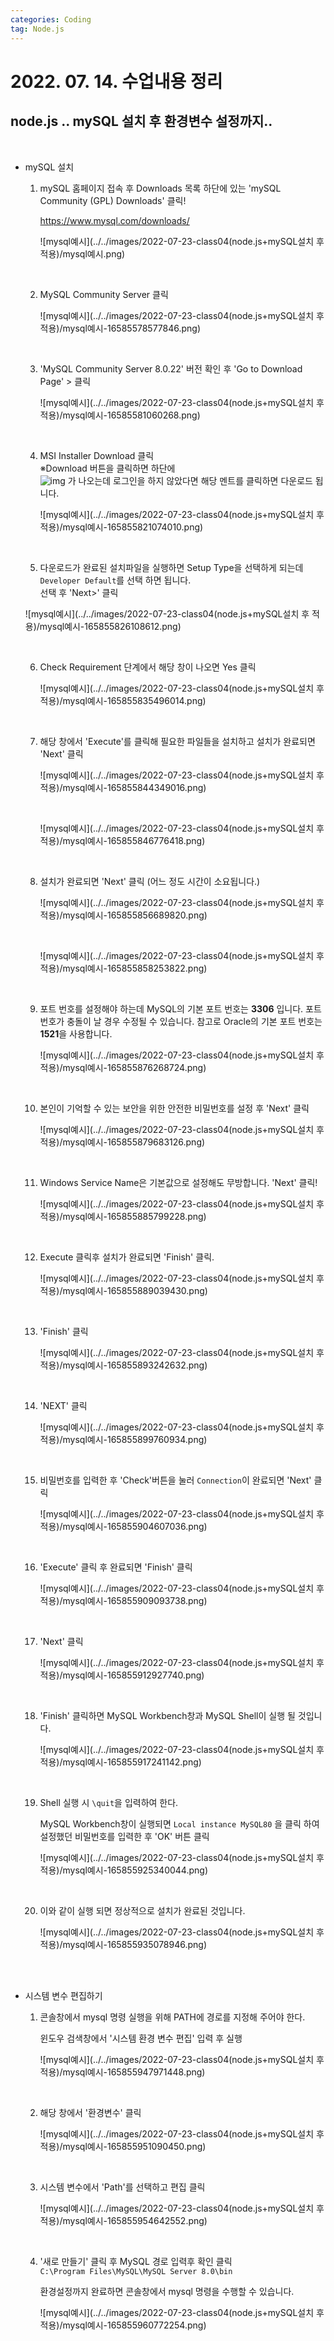 ```yaml
---
categories: Coding	
tag: Node.js
---
```




# 2022. 07. 14. 수업내용 정리 #

## node.js .. mySQL 설치 후 환경변수 설정까지..

<br>

* mySQL 설치

  1. mySQL 홈페이지 접속 후 Downloads 목록 하단에 있는 'mySQL Community (GPL) Downloads' 클릭!

      https://www.mysql.com/downloads/

     ![mysql예시](../../images/2022-07-23-class04(node.js+mySQL설치 후 적용)/mysql예시.png)

     <br>

  2. MySQL Community Server 클릭

     ![mysql예시](../../images/2022-07-23-class04(node.js+mySQL설치 후 적용)/mysql예시-16585578577846.png)

     <br>

  3. 'MySQL Community Server 8.0.22' 버전 확인 후 'Go to Download Page' > 클릭

     ![mysql예시](../../images/2022-07-23-class04(node.js+mySQL설치 후 적용)/mysql예시-16585581060268.png)

     <br>

  4. MSI Installer Download 클릭<br>
     ※Download 버튼을 클릭하면 하단에<br>
     ![img](https://velog.velcdn.com/images%2Fjoajoa%2Fpost%2F3ae608d9-9e36-4ec5-9869-a68c38f51a24%2Fimage.png)
     가 나오는데 로그인을 하지 않았다면 해당 멘트를 클릭하면 다운로드 됩니다. <br>

     ![mysql예시](../../images/2022-07-23-class04(node.js+mySQL설치 후 적용)/mysql예시-165855821074010.png)

     <br>

  5. 다운로드가 완료된 설치파일을 실행하면 Setup Type을 선택하게 되는데 `Developer Default`를 선택 하면 됩니다.<br>
     선택 후 'Next>' 클릭

  ![mysql예시](../../images/2022-07-23-class04(node.js+mySQL설치 후 적용)/mysql예시-165855826108612.png)

  <br>

  6. Check Requirement 단계에서 해당 창이 나오면 Yes 클릭

     ![mysql예시](../../images/2022-07-23-class04(node.js+mySQL설치 후 적용)/mysql예시-165855835496014.png)

     <br>

  7. 해당 창에서 'Execute'를 클릭해 필요한 파일들을 설치하고 설치가 완료되면 'Next' 클릭

     ![mysql예시](../../images/2022-07-23-class04(node.js+mySQL설치 후 적용)/mysql예시-165855844349016.png)

     <br>

     ![mysql예시](../../images/2022-07-23-class04(node.js+mySQL설치 후 적용)/mysql예시-165855846776418.png)

     <br>

  8. 설치가 완료되면 'Next' 클릭 (어느 정도 시간이 소요됩니다.)

     ![mysql예시](../../images/2022-07-23-class04(node.js+mySQL설치 후 적용)/mysql예시-165855856689820.png)

     <br>

     ![mysql예시](../../images/2022-07-23-class04(node.js+mySQL설치 후 적용)/mysql예시-165855858253822.png)

     <br>

  9. 포트 번호를 설정해야 하는데 MySQL의 기본 포트 번호는 **3306** 입니다.
     포트 번호가 충돌이 날 경우 수정될 수 있습니다.
     참고로 Oracle의 기본 포트 번호는 **1521**을 사용합니다.

     ![mysql예시](../../images/2022-07-23-class04(node.js+mySQL설치 후 적용)/mysql예시-165855876268724.png)

     <br>

  10. 본인이 기억할 수 있는 보안을 위한 안전한 비밀번호를 설정 후 'Next' 클릭

      ![mysql예시](../../images/2022-07-23-class04(node.js+mySQL설치 후 적용)/mysql예시-165855879683126.png)

      <br>

  11. Windows Service Name은 기본값으로 설정해도 무방합니다. 'Next' 클릭!

      ![mysql예시](../../images/2022-07-23-class04(node.js+mySQL설치 후 적용)/mysql예시-165855885799228.png)

      <br>

  12. Execute 클릭후 설치가 완료되면 'Finish' 클릭.

      ![mysql예시](../../images/2022-07-23-class04(node.js+mySQL설치 후 적용)/mysql예시-165855889039430.png)

      <br>

  13. 'Finish' 클릭

      ![mysql예시](../../images/2022-07-23-class04(node.js+mySQL설치 후 적용)/mysql예시-165855893242632.png)

      <br>

  14. 'NEXT' 클릭

      ![mysql예시](../../images/2022-07-23-class04(node.js+mySQL설치 후 적용)/mysql예시-165855899760934.png)

      <br>

  15. 비밀번호를 입력한 후 'Check'버튼을 눌러 `Connection`이 완료되면 'Next' 클릭

      ![mysql예시](../../images/2022-07-23-class04(node.js+mySQL설치 후 적용)/mysql예시-165855904607036.png)

  <br>

  16. 'Execute' 클릭 후 완료되면 'Finish' 클릭

      ![mysql예시](../../images/2022-07-23-class04(node.js+mySQL설치 후 적용)/mysql예시-165855909093738.png)

      <br>

  17. 'Next' 클릭

      ![mysql예시](../../images/2022-07-23-class04(node.js+mySQL설치 후 적용)/mysql예시-165855912927740.png)

      <br>

  18. 'Finish' 클릭하면 MySQL Workbench창과 MySQL Shell이 실행 될 것입니다.

      ![mysql예시](../../images/2022-07-23-class04(node.js+mySQL설치 후 적용)/mysql예시-165855917241142.png)

      <br>

  19. Shell 실행 시 `\quit`을 입력하여 한다.<br>

      MySQL Workbench창이 실행되면 `Local instance MySQL80` 을 클릭 하여 설정했던 비밀번호를 입력한 후 'OK' 버튼 클릭

      ![mysql예시](../../images/2022-07-23-class04(node.js+mySQL설치 후 적용)/mysql예시-165855925340044.png)

      <br>

  20. 이와 같이 실행 되면 정상적으로 설치가 완료된 것입니다.

      ![mysql예시](../../images/2022-07-23-class04(node.js+mySQL설치 후 적용)/mysql예시-165855935078946.png)

      <br>

      <br>

* 시스템 변수 편집하기

  1. 콘솔창에서 mysql 명령 실행을 위해 PATH에 경로를 지정해 주어야 한다.<br>

     윈도우 검색창에서 '시스템 환경 변수 편집' 입력 후 실행

     ![mysql예시](../../images/2022-07-23-class04(node.js+mySQL설치 후 적용)/mysql예시-165855947971448.png)

     <br>

  2. 해당 창에서 '환경변수' 클릭

     ![mysql예시](../../images/2022-07-23-class04(node.js+mySQL설치 후 적용)/mysql예시-165855951090450.png)

     <br>

  3. 시스템 변수에서 'Path'를 선택하고 편집 클릭

     ![mysql예시](../../images/2022-07-23-class04(node.js+mySQL설치 후 적용)/mysql예시-165855954642552.png)

     <br>

  4. '새로 만들기' 클릭 후 MySQL 경로 입력후 확인 클릭<br>
     `C:\Program Files\MySQL\MySQL Server 8.0\bin`<br>

     환경설정까지 완료하면 콘솔창에서 mysql 명령을 수행할 수 있습니다.<br>

     ![mysql예시](../../images/2022-07-23-class04(node.js+mySQL설치 후 적용)/mysql예시-165855960772254.png)

     







